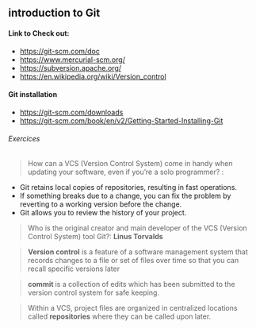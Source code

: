 ## introduction to Git
#### Link to Check out:

* https://git-scm.com/doc
* https://www.mercurial-scm.org/
* https://subversion.apache.org/
* https://en.wikipedia.org/wiki/Version_control

#### Git installation
* https://git-scm.com/downloads
* https://git-scm.com/book/en/v2/Getting-Started-Installing-Git

###### Exercices 
> How can a VCS (Version Control System) come in handy when updating your software, even if you’re a solo programmer? :
* Git retains local copies of repositories, resulting in fast operations.
* If something breaks due to a change, you can fix the problem by reverting to a working version before the change.
* Git allows you to review the history of your project.

> Who is the original creator and main developer of the VCS (Version Control System) tool Git?: <b> Linus Torvalds </b> <br/>

> <b>Version control</b> is a feature of a software management system that records changes to a file or set of files over time so that you can recall specific versions later<br/>

> <b> commit </b> is a collection of edits which has been submitted to the version control system for safe keeping.<br/>

>Within a VCS, project files are organized in centralized locations called <b>repositories</b> where they can be called upon later.<br/>

